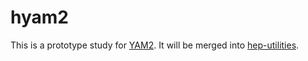 # hyam2

This is a prototype study for [YAM2](https://github.com/cbpark/YAM2/). It will be merged into [hep-utilities](https://github.com/cbpark/hep-utilities/).
